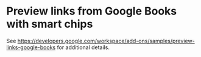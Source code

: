 # Preview links from Google Books with smart chips

See 
https://developers.google.com/workspace/add-ons/samples/preview-links-google-books
for additional details.
